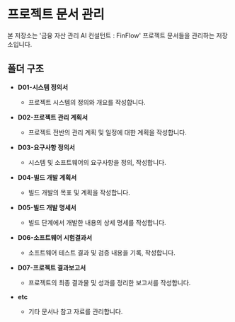 # 프로젝트 문서 관리

본 저장소는 '금융 자산 관리 AI 컨설턴트 : FinFlow' 프로젝트 문서들을 관리하는 저장소입니다.

## 폴더 구조

- **D01-시스템 정의서**

  - 프로젝트 시스템의 정의와 개요를 작성합니다.

- **D02-프로젝트 관리 계획서**

  - 프로젝트 전반의 관리 계획 및 일정에 대한 계획을 작성합니다.

- **D03-요구사항 정의서**

  - 시스템 및 소프트웨어의 요구사항을 정의, 작성합니다.

- **D04-빌드 개발 계획서**

  - 빌드 개발의 목표 및 계획을 작성합니다.

- **D05-빌드 개발 명세서**

  - 빌드 단계에서 개발한 내용의 상세 명세를 작성합니다.

- **D06-소프트웨어 시험결과서**

  - 소프트웨어 테스트 결과 및 검증 내용을 기록, 작성합니다.

- **D07-프로젝트 결과보고서**

  - 프로젝트의 최종 결과물 및 성과를 정리한 보고서를 작성합니다.

- **etc**
  - 기타 문서나 참고 자료를 관리합니다.
